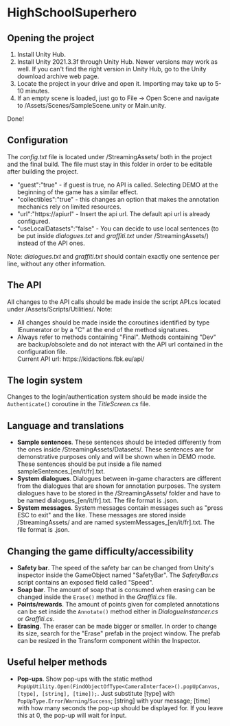 # HighSchoolSuperhero

<h2>Opening the project</h2>
<ol>
  <li>Install Unity Hub.</li>
  <li>Install Unity 2021.3.3f through Unity Hub. Newer versions may work as well. If you can't find the right version in Unity Hub, go to the Unity download archive web page.</li>
  <li>Locate the project in your drive and open it. Importing may take up to 5-10 minutes.</li>
  <li>If an empty scene is loaded, just go to File -> Open Scene and navigate to /Assets/Scenes/SampleScene.unity or Main.unity.</li>
</ol>
Done!

<h2>Configuration</h2>
The <i>config.txt</i> file is located under /StreamingAssets/ both in the project and the final build. The file must stay in this folder in order to be editable after building the project.

<ul>
	<li>"guest":"true" - if guest is true, no API is called. Selecting DEMO at the beginning of the game has a similar effect.</li>
<li>"collectibles":"true" - this changes an option that makes the annotation mechanics rely on limited resources.</li>
	<li>"url":"https://apiurl" - Insert the api url. The default api url is already configured.</li>
<li>"useLocalDatasets":"false" - You can decide to use local sentences (to be put inside <i>dialogues.txt</i> and <i>graffiti.txt</i> under /StreamingAssets/) instead of the API ones.</li>
	</ul>
Note: <i>dialogues.txt</i> and <i>graffiti.txt</i> should contain exactly one sentence per line, without any other information.

<h2>The API</h2>
All changes to the API calls should be made inside the script API.cs located under /Assets/Scripts/Utilities/. Note:
<ul>
<li>All changes should be made inside the coroutines identified by type IEnumerator or by a "C" at the end of the method signatures.</li>
<li>Always refer to methods containing "Final". Methods containing "Dev" are backup/obsolete and do not interact with the API url contained in the configuration file.</li>
Current API url: https://kidactions.fbk.eu/api/
</ul>

<h2>The login system</h2>
Changes to the login/authentication system should be made inside the <code>Authenticate()</code> coroutine in the <i>TitleScreen.cs</i> file.

<h2>Language and translations</h2>
<ul>
<li><b>Sample sentences</b>. These sentences should be inteded differently from the ones inside /StreamingAssets/Datasets/. These sentences are for demonstrative purposes only and will be shown when in DEMO mode. These sentences should be put inside a file named sampleSentences_[en/it/fr].txt.</li>
<li><b>System dialogues</b>. Dialogues between in-game characters are different from the dialogues that are shown for annotation purposes. The system dialogues have to be stored in the /StreamingAssets/ folder and have to be named dialogues_[en/it/fr].txt. The file format is .json.</li>
<li><b>System messages</b>. System messages contain messages such as "press ESC to exit" and the like. These messages are stored inside /StreamingAssets/ and are named systemMessages_[en/it/fr].txt. The file format is .json.</li>
</ul>

<h2>Changing the game difficulty/accessibility</h2>
<ul>
<li><b>Safety bar</b>. The speed of the safety bar can be changed from Unity's inspector inside the GameObject named "SafetyBar". The <i>SafetyBar.cs</i> script contains an exposed field called "Speed".</li>
<li><b>Soap bar</b>. The amount of soap that is consumed when erasing can be changed inside the <code>Erase()</code> method in the <i>Graffiti.cs</i> file.</li>
<li><b>Points/rewards</b>. The amount of points given for completed annotations can be set inside the <code>Annotate()</code> method either in <i>DialogueInstancer.cs</i> or <i>Graffiti.cs</i>.</li>
<li><b>Erasing</b>. The eraser can be made bigger or smaller. In order to change its size, search for the "Erase" prefab in the project window. The prefab can be resized in the Transform component within the Inspector.
</ul>

<h2>Useful helper methods</h2>
<ul>
<li><b>Pop-ups</b>. Show pop-ups with the static method <code>PopUpUtility.Open(FindObjectOfType&lt;CameraInterface&gt;().popUpCanvas, [type], [string], [time]);</code>.
Just substitute [type] with <code>PopUpType.Error</code>/<code>Warning</code>/<code>Success</code>; [string] with your message; [time] with how many seconds the pop-up should be displayed for. If you leave this at 0, the pop-up will wait for input.</li>
</ul>
